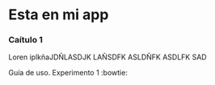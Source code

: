 # Esta en mi app
### Caítulo 1
Loren	iplkñaJDÑLASDJK LAÑSDFK ASLDÑFK ASDLFK SAD

Guía de uso.
Experimento 1
:bowtie: